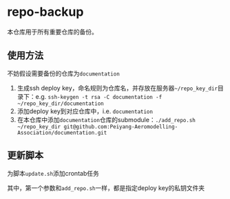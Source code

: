 # repo-backup

本仓库用于所有重要仓库的备份。

## 使用方法

不妨假设需要备份的仓库为`documentation`

1. 生成ssh deploy key，命名规则为仓库名，并存放在服务器`~/repo_key_dir`目录下：e.g. `ssh-keygen -t rsa -C documentation -f ~/repo_key_dir/documentation`
2. 添加deploy key到对应仓库中，i.e. `documentation`
3. 在本仓库中添加`documentation`仓库的submodule：`./add_repo.sh ~/repo_key_dir git@github.com:Peiyang-Aeromodelling-Association/documentation.git`

## 更新脚本

为脚本`update.sh`添加crontab任务

其中，第一个参数和`add_repo.sh`一样，都是指定deploy key的私钥文件夹


